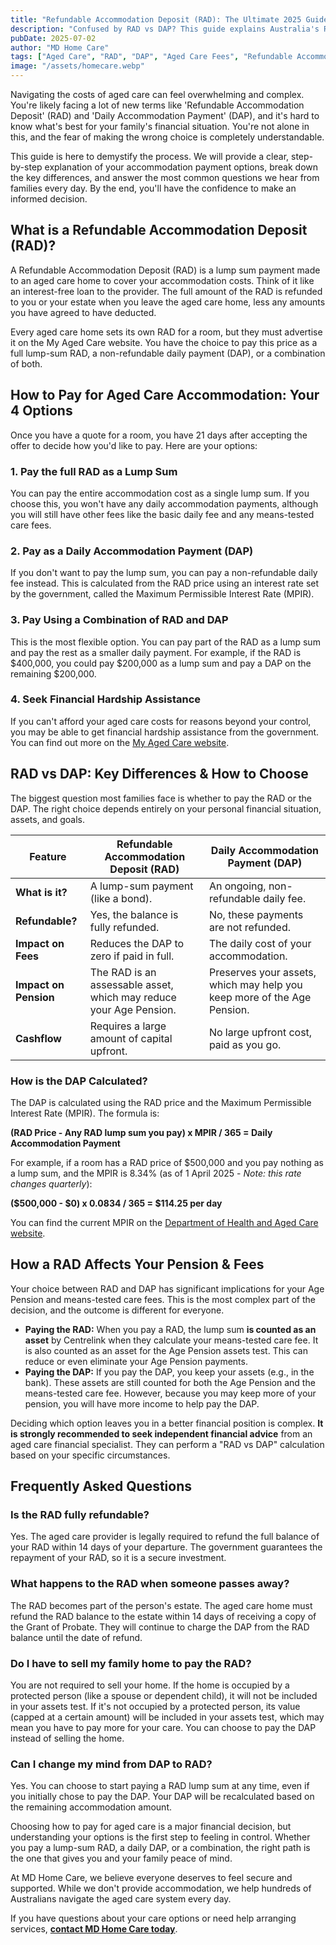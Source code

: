```yaml
---
title: "Refundable Accommodation Deposit (RAD): The Ultimate 2025 Guide"
description: "Confused by RAD vs DAP? This guide explains Australia's Refundable Accommodation Deposit in simple terms. Learn how it works, how it affects your pension, and how to pay for aged care."
pubDate: 2025-07-02
author: "MD Home Care"
tags: ["Aged Care", "RAD", "DAP", "Aged Care Fees", "Refundable Accommodation Deposit"]
image: "/assets/homecare.webp"
---
```


<!-- INTRODUCTION -->
Navigating the costs of aged care can feel overwhelming and complex. You're likely facing a lot of new terms like 'Refundable Accommodation Deposit' (RAD) and 'Daily Accommodation Payment' (DAP), and it's hard to know what's best for your family's financial situation. You're not alone in this, and the fear of making the wrong choice is completely understandable.

This guide is here to demystify the process. We will provide a clear, step-by-step explanation of your accommodation payment options, break down the key differences, and answer the most common questions we hear from families every day. By the end, you'll have the confidence to make an informed decision.

<!-- ADDRESS THE CORE QUESTION (H2) -->
## What is a Refundable Accommodation Deposit (RAD)?

A Refundable Accommodation Deposit (RAD) is a lump sum payment made to an aged care home to cover your accommodation costs. Think of it like an interest-free loan to the provider. The full amount of the RAD is refunded to you or your estate when you leave the aged care home, less any amounts you have agreed to have deducted.

Every aged care home sets its own RAD for a room, but they must advertise it on the My Aged Care website. You have the choice to pay this price as a full lump-sum RAD, a non-refundable daily payment (DAP), or a combination of both.

<!-- STEP-BY-STEP GUIDE (H2) -->
## How to Pay for Aged Care Accommodation: Your 4 Options

Once you have a quote for a room, you have 21 days after accepting the offer to decide how you'd like to pay. Here are your options:

### 1. Pay the full RAD as a Lump Sum
You can pay the entire accommodation cost as a single lump sum. If you choose this, you won't have any daily accommodation payments, although you will still have other fees like the basic daily fee and any means-tested care fees.

### 2. Pay as a Daily Accommodation Payment (DAP)
If you don't want to pay the lump sum, you can pay a non-refundable daily fee instead. This is calculated from the RAD price using an interest rate set by the government, called the Maximum Permissible Interest Rate (MPIR).

### 3. Pay Using a Combination of RAD and DAP
This is the most flexible option. You can pay part of the RAD as a lump sum and pay the rest as a smaller daily payment. For example, if the RAD is $400,000, you could pay $200,000 as a lump sum and pay a DAP on the remaining $200,000.

### 4. Seek Financial Hardship Assistance
If you can't afford your aged care costs for reasons beyond your control, you may be able to get financial hardship assistance from the government. You can find out more on the [My Aged Care website](https://www.myagedcare.gov.au/financial-hardship-assistance).

<!-- DEMYSTIFYING THE DETAILS (H2) -->
## RAD vs DAP: Key Differences & How to Choose

The biggest question most families face is whether to pay the RAD or the DAP. The right choice depends entirely on your personal financial situation, assets, and goals.

| Feature | Refundable Accommodation Deposit (RAD) | Daily Accommodation Payment (DAP) |
|---|---|---|
| **What is it?** | A lump-sum payment (like a bond). | An ongoing, non-refundable daily fee. |
| **Refundable?** | Yes, the balance is fully refunded. | No, these payments are not refunded. |
| **Impact on Fees** | Reduces the DAP to zero if paid in full. | The daily cost of your accommodation. |
| **Impact on Pension**| The RAD is an assessable asset, which may reduce your Age Pension. | Preserves your assets, which may help you keep more of the Age Pension. |
| **Cashflow** | Requires a large amount of capital upfront. | No large upfront cost, paid as you go. |

### How is the DAP Calculated?
The DAP is calculated using the RAD price and the Maximum Permissible Interest Rate (MPIR). The formula is:

**(RAD Price - Any RAD lump sum you pay) x MPIR / 365 = Daily Accommodation Payment**

For example, if a room has a RAD price of $500,000 and you pay nothing as a lump sum, and the MPIR is 8.34% (as of 1 April 2025 - *Note: this rate changes quarterly*):

**($500,000 - $0) x 0.0834 / 365 = $114.25 per day**

You can find the current MPIR on the [Department of Health and Aged Care website](https://www.health.gov.au/topics/aged-care/aged-care-subsidies-fees-and-payments/maximum-permissible-interest-rate-mpir).

<!-- FINANCIAL IMPLICATIONS (H2) -->
## How a RAD Affects Your Pension & Fees

Your choice between RAD and DAP has significant implications for your Age Pension and means-tested care fees. This is the most complex part of the decision, and the outcome is different for everyone.

- **Paying the RAD:** When you pay a RAD, the lump sum **is counted as an asset** by Centrelink when they calculate your means-tested care fee. It is also counted as an asset for the Age Pension assets test. This can reduce or even eliminate your Age Pension payments.
- **Paying the DAP:** If you pay the DAP, you keep your assets (e.g., in the bank). These assets are still counted for both the Age Pension and the means-tested care fee. However, because you may keep more of your pension, you will have more income to help pay the DAP.

Deciding which option leaves you in a better financial position is complex. **It is strongly recommended to seek independent financial advice** from an aged care financial specialist. They can perform a "RAD vs DAP" calculation based on your specific circumstances.

<!-- FAQ SECTION (H2) -->
## Frequently Asked Questions

### Is the RAD fully refundable?
Yes. The aged care provider is legally required to refund the full balance of your RAD within 14 days of your departure. The government guarantees the repayment of your RAD, so it is a secure investment.

### What happens to the RAD when someone passes away?
The RAD becomes part of the person's estate. The aged care home must refund the RAD balance to the estate within 14 days of receiving a copy of the Grant of Probate. They will continue to charge the DAP from the RAD balance until the date of refund.

### Do I have to sell my family home to pay the RAD?
You are not required to sell your home. If the home is occupied by a protected person (like a spouse or dependent child), it will not be included in your assets test. If it's not occupied by a protected person, its value (capped at a certain amount) will be included in your assets test, which may mean you have to pay more for your care. You can choose to pay the DAP instead of selling the home.

### Can I change my mind from DAP to RAD?
Yes. You can choose to start paying a RAD lump sum at any time, even if you initially chose to pay the DAP. Your DAP will be recalculated based on the remaining accommodation amount.

<!-- CONCLUSION & CTA (NO HEADER) -->
Choosing how to pay for aged care is a major financial decision, but understanding your options is the first step to feeling in control. Whether you pay a lump-sum RAD, a daily DAP, or a combination, the right path is the one that gives you and your family peace of mind.

At MD Home Care, we believe everyone deserves to feel secure and supported. While we don't provide accommodation, we help hundreds of Australians navigate the aged care system every day.

If you have questions about your care options or need help arranging services, **[contact MD Home Care today](/contact)**. 